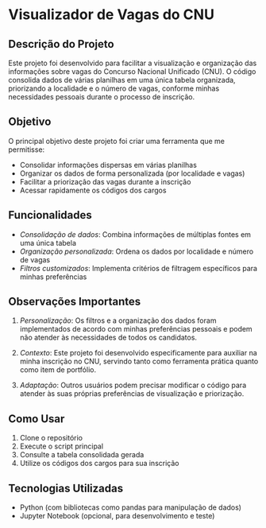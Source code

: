 # Visualizador de Vagas do CNU

## Descrição do Projeto

Este projeto foi desenvolvido para facilitar a visualização e organização das informações sobre vagas do Concurso Nacional Unificado (CNU). O código consolida dados de várias planilhas em uma única tabela organizada, priorizando a localidade e o número de vagas, conforme minhas necessidades pessoais durante o processo de inscrição.

## Objetivo

O principal objetivo deste projeto foi criar uma ferramenta que me permitisse:
- Consolidar informações dispersas em várias planilhas
- Organizar os dados de forma personalizada (por localidade e vagas)
- Facilitar a priorização das vagas durante a inscrição
- Acessar rapidamente os códigos dos cargos

## Funcionalidades

- *Consolidação de dados*: Combina informações de múltiplas fontes em uma única tabela
- *Organização personalizada*: Ordena os dados por localidade e número de vagas
- *Filtros customizados*: Implementa critérios de filtragem específicos para minhas preferências

## Observações Importantes

1. *Personalização*: Os filtros e a organização dos dados foram implementados de acordo com minhas preferências pessoais e podem não atender às necessidades de todos os candidatos.

2. *Contexto*: Este projeto foi desenvolvido especificamente para auxiliar na minha inscrição no CNU, servindo tanto como ferramenta prática quanto como item de portfólio.

3. *Adaptação*: Outros usuários podem precisar modificar o código para atender às suas próprias preferências de visualização e priorização.

## Como Usar

1. Clone o repositório
2. Execute o script principal
3. Consulte a tabela consolidada gerada
4. Utilize os códigos dos cargos para sua inscrição

## Tecnologias Utilizadas

- Python (com bibliotecas como pandas para manipulação de dados)
- Jupyter Notebook (opcional, para desenvolvimento e teste)
